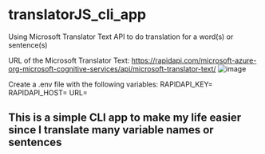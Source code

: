 # translatorJS_cli_app
Using Microsoft Translator Text API to do translation for a word(s) or sentence(s)

URL of the Microsoft Translator Text:
https://rapidapi.com/microsoft-azure-org-microsoft-cognitive-services/api/microsoft-translator-text/
![image](https://user-images.githubusercontent.com/48599344/140662618-f67a71fa-2720-4adf-a340-a661f6ccde11.png)

Create a .env file with the following variables:
RAPIDAPI_KEY=<Rapidapi key>
RAPIDAPI_HOST=<Rapidapi host value>
URL=<URL of the Microsoft API>
  
## This is a simple CLI app to make my life easier since I translate many variable names or sentences
